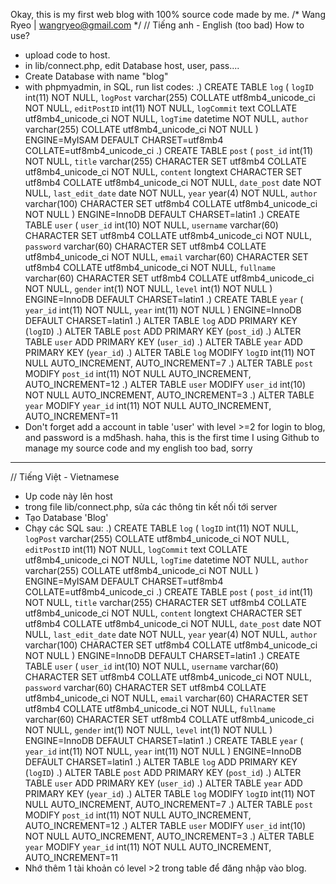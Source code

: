 Okay, this is my first web blog with 100% source code made by me.
/* Wang Ryeo | wangryeo@gmail.com */
// Tiếng anh - English (too bad)
How to use?
+ upload code to host.
+ in lib/connect.php, edit Database host, user, pass....
+ Create Database with name "blog"
+ with phpmyadmin, in SQL, run list codes:
.) CREATE TABLE `log` ( `logID` int(11) NOT NULL, `logPost` varchar(255) COLLATE utf8mb4_unicode_ci NOT NULL, `editPostID` int(11) NOT NULL, `logCommit` text COLLATE utf8mb4_unicode_ci NOT NULL, `logTime` datetime NOT NULL, `author` varchar(255) COLLATE utf8mb4_unicode_ci NOT NULL ) ENGINE=MyISAM DEFAULT CHARSET=utf8mb4 COLLATE=utf8mb4_unicode_ci
.) CREATE TABLE `post` ( `post_id` int(11) NOT NULL, `title` varchar(255) CHARACTER SET utf8mb4 COLLATE utf8mb4_unicode_ci NOT NULL, `content` longtext CHARACTER SET utf8mb4 COLLATE utf8mb4_unicode_ci NOT NULL, `date_post` date NOT NULL, `last_edit_date` date NOT NULL, `year` year(4) NOT NULL, `author` varchar(100) CHARACTER SET utf8mb4 COLLATE utf8mb4_unicode_ci NOT NULL ) ENGINE=InnoDB DEFAULT CHARSET=latin1
.) CREATE TABLE `user` ( `user_id` int(10) NOT NULL, `username` varchar(60) CHARACTER SET utf8mb4 COLLATE utf8mb4_unicode_ci NOT NULL, `password` varchar(60) CHARACTER SET utf8mb4 COLLATE utf8mb4_unicode_ci NOT NULL, `email` varchar(60) CHARACTER SET utf8mb4 COLLATE utf8mb4_unicode_ci NOT NULL, `fullname` varchar(60) CHARACTER SET utf8mb4 COLLATE utf8mb4_unicode_ci NOT NULL, `gender` int(1) NOT NULL, `level` int(1) NOT NULL ) ENGINE=InnoDB DEFAULT CHARSET=latin1
.) CREATE TABLE `year` ( `year_id` int(11) NOT NULL, `year` int(11) NOT NULL ) ENGINE=InnoDB DEFAULT CHARSET=latin1
.) ALTER TABLE `log` ADD PRIMARY KEY (`logID`)
.) ALTER TABLE `post` ADD PRIMARY KEY (`post_id`)
.) ALTER TABLE `user` ADD PRIMARY KEY (`user_id`)
.) ALTER TABLE `year` ADD PRIMARY KEY (`year_id`)
.) ALTER TABLE `log` MODIFY `logID` int(11) NOT NULL AUTO_INCREMENT, AUTO_INCREMENT=7
.) ALTER TABLE `post` MODIFY `post_id` int(11) NOT NULL AUTO_INCREMENT, AUTO_INCREMENT=12
.) ALTER TABLE `user` MODIFY `user_id` int(10) NOT NULL AUTO_INCREMENT, AUTO_INCREMENT=3
.) ALTER TABLE `year` MODIFY `year_id` int(11) NOT NULL AUTO_INCREMENT, AUTO_INCREMENT=11
+ Don't forget add a account in table 'user' with level >=2 for login to blog, and password is a md5hash.
 haha, this is the first time I using Github to manage my source code and my english too bad, sorry
 _____________________________________________________________________________________________________________________
// Tiếng Việt - Vietnamese
+ Up code này lên host
+ trong file lib/connect.php, sửa các thông tin kết nối tới server
+ Tạo Database 'Blog'
+ Chạy các SQL sau:
.) CREATE TABLE `log` ( `logID` int(11) NOT NULL, `logPost` varchar(255) COLLATE utf8mb4_unicode_ci NOT NULL, `editPostID` int(11) NOT NULL, `logCommit` text COLLATE utf8mb4_unicode_ci NOT NULL, `logTime` datetime NOT NULL, `author` varchar(255) COLLATE utf8mb4_unicode_ci NOT NULL ) ENGINE=MyISAM DEFAULT CHARSET=utf8mb4 COLLATE=utf8mb4_unicode_ci
.) CREATE TABLE `post` ( `post_id` int(11) NOT NULL, `title` varchar(255) CHARACTER SET utf8mb4 COLLATE utf8mb4_unicode_ci NOT NULL, `content` longtext CHARACTER SET utf8mb4 COLLATE utf8mb4_unicode_ci NOT NULL, `date_post` date NOT NULL, `last_edit_date` date NOT NULL, `year` year(4) NOT NULL, `author` varchar(100) CHARACTER SET utf8mb4 COLLATE utf8mb4_unicode_ci NOT NULL ) ENGINE=InnoDB DEFAULT CHARSET=latin1
.) CREATE TABLE `user` ( `user_id` int(10) NOT NULL, `username` varchar(60) CHARACTER SET utf8mb4 COLLATE utf8mb4_unicode_ci NOT NULL, `password` varchar(60) CHARACTER SET utf8mb4 COLLATE utf8mb4_unicode_ci NOT NULL, `email` varchar(60) CHARACTER SET utf8mb4 COLLATE utf8mb4_unicode_ci NOT NULL, `fullname` varchar(60) CHARACTER SET utf8mb4 COLLATE utf8mb4_unicode_ci NOT NULL, `gender` int(1) NOT NULL, `level` int(1) NOT NULL ) ENGINE=InnoDB DEFAULT CHARSET=latin1
.) CREATE TABLE `year` ( `year_id` int(11) NOT NULL, `year` int(11) NOT NULL ) ENGINE=InnoDB DEFAULT CHARSET=latin1
.) ALTER TABLE `log` ADD PRIMARY KEY (`logID`)
.) ALTER TABLE `post` ADD PRIMARY KEY (`post_id`)
.) ALTER TABLE `user` ADD PRIMARY KEY (`user_id`)
.) ALTER TABLE `year` ADD PRIMARY KEY (`year_id`)
.) ALTER TABLE `log` MODIFY `logID` int(11) NOT NULL AUTO_INCREMENT, AUTO_INCREMENT=7
.) ALTER TABLE `post` MODIFY `post_id` int(11) NOT NULL AUTO_INCREMENT, AUTO_INCREMENT=12
.) ALTER TABLE `user` MODIFY `user_id` int(10) NOT NULL AUTO_INCREMENT, AUTO_INCREMENT=3
.) ALTER TABLE `year` MODIFY `year_id` int(11) NOT NULL AUTO_INCREMENT, AUTO_INCREMENT=11
+ Nhớ thêm 1 tài khoản có level >2 trong table để đăng nhập vào blog.
